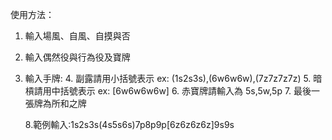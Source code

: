 使用方法：
1. 輸入場風、自風、自摸與否
2. 輸入偶然役與行為役及寶牌
3. 輸入手牌:
    4. 副露請用小括號表示 ex: (1s2s3s),(6w6w6w),(7z7z7z7z)
    5. 暗槓請用中括號表示 ex: [6w6w6w6w]
    6. 赤寶牌請輸入為 5s,5w,5p
    7. 最後一張牌為所和之牌
    
    8.範例輸入:1s2s3s(4s5s6s)7p8p9p[6z6z6z6z]9s9s

